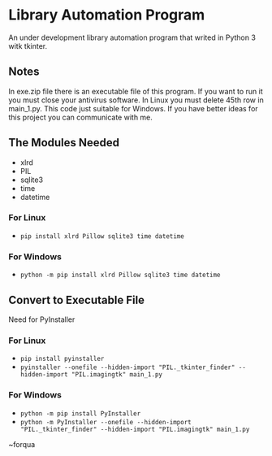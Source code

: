 # Library Automation Program
An under development library automation program that writed in Python 3 witk tkinter.

## Notes

In exe.zip file there is an executable file of this program. If you want to run it you must close your antivirus software.
In Linux you must delete 45th row in main_1.py. This code just suitable for Windows.
If you have better ideas for this project you can communicate with me.


## The Modules Needed

- xlrd
- PIL
- sqlite3
- time
- datetime

### For Linux
- `pip install xlrd Pillow sqlite3 time datetime`

### For Windows
- `python -m pip install xlrd Pillow sqlite3 time datetime`


## Convert to Executable File

Need for PyInstaller

### For Linux
- `pip install pyinstaller`
- `pyinstaller --onefile --hidden-import "PIL._tkinter_finder" --hidden-import "PIL.imagingtk" main_1.py`

### For Windows
- `python -m pip install PyInstaller`
- `python -m PyInstaller --onefile --hidden-import "PIL._tkinter_finder" --hidden-import "PIL.imagingtk" main_1.py`

~forqua
